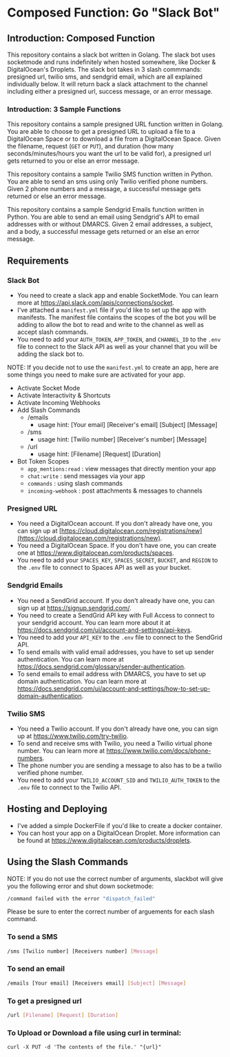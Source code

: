 # Composed Function: Go "Slack Bot"

## Introduction: Composed Function

This repository contains a slack bot written in Golang. The slack bot uses socketmode and runs indefinitely when hosted somewhere, like Docker & DigitalOcean's Droplets. The slack bot takes in 3 slash commmands: presigned url, twilio sms, and sendgrid email, which are all explained individually below. It will return back a slack attachment to the channel including either a presigned url, success message, or an error message. 

### Introduction: 3 Sample Functions

This repository contains a sample presigned URL function written in Golang. You are able to choose to get a presigned URL to upload a file to a DigitalOcean Space or to download a file from a DigitalOcean Space. Given the filename, request (`GET` or `PUT`), and duration (how many seconds/minutes/hours you want the url to be valid for), a presigned url gets returned to you or else an error message.

This repository contains a sample Twilio SMS function written in Python. You are able to send an sms using only Twilio verified phone numbers. Given 2 phone numbers and a message, a successful message gets returned or else an error message.

This repository contains a sample Sendgrid Emails function written in Python. You are able to send an email using Sendgrid's API to email addresses with or without DMARCS. Given 2 email addresses, a subject, and a body, a successful message gets returned or an else an error message.

## Requirements

### Slack Bot

* You need to create a slack app and enable SocketMode. You can learn more at https://api.slack.com/apis/connections/socket. 
* I've attached a `manifest.yml` file if you'd like to set up the app with manifests. The manifest file contains the scopes of the bot you will be adding to allow the bot to read and write to the channel as well as accept slash commands.
* You need to add your `AUTH_TOKEN`, `APP_TOKEN`, and `CHANNEL_ID` to the `.env` file to connect to the Slack API as well as your channel that you will be adding the slack bot to.

NOTE: If you decide not to use the `manifest.yml` to create an app, here are some things you need to make sure are activated for your app.
- Activate Socket Mode
- Activate Interactivity & Shortcuts
- Activate Incoming Webhooks
- Add Slash Commands
    - /emails
        - usage hint: [Your email] [Receiver's email] [Subject] [Message]
    - /sms
        - usage hint: [Twilio number] [Receiver's number] [Message]
    - /url
        - usage hint: [Filename] [Request] [Duration]
- Bot Token Scopes
    - `app_mentions:read` : view messages that directly mention your app
    - `chat:write` : send messages via your app
    - `commands` : using slash commands
    - `incoming-webhook` : post attachments & messages to channels

### Presigned URL

* You need a DigitalOcean account. If you don't already have one, you can sign up at [https://cloud.digitalocean.com/registrations/new](https://cloud.digitalocean.com/registrations/new).
* You need a DigitalOcean Space. If you don't have one, you can create one at https://www.digitalocean.com/products/spaces.
* You need to add your `SPACES_KEY`, `SPACES_SECRET`, `BUCKET`, and `REGION` to the `.env` file to connect to Spaces API as well as your bucket.

### Sendgrid Emails

* You need a SendGrid account. If you don't already have one, you can sign up at https://signup.sendgrid.com/.
* You need to create a SendGrid API key with Full Access to connect to your sendgrid account. You can learn more about it at https://docs.sendgrid.com/ui/account-and-settings/api-keys.
* You need to add your `API_KEY` to the `.env` file to connect to the SendGrid API.
* To send emails with valid email addresses, you have to set up sender authentication. You can learn more at https://docs.sendgrid.com/glossary/sender-authentication.
* To send emails to email address with DMARCS, you have to set up domain authentication. You can learn more at https://docs.sendgrid.com/ui/account-and-settings/how-to-set-up-domain-authentication.

### Twilio SMS

* You need a Twilio account. If you don't already have one, you can sign up at https://www.twilio.com/try-twilio.
* To send and receive sms with Twilio, you need a Twilio virtual phone number. You can learn more at https://www.twilio.com/docs/phone-numbers.
* The phone number you are sending a message to also has to be a twilio verified phone number.
* You need to add your `TWILIO_ACCOUNT_SID` and `TWILIO_AUTH_TOKEN` to the `.env` file to connect to the Twilio API.

## Hosting and Deploying

* I've added a simple DockerFile if you'd like to create a docker container.
* You can host your app on a DigitalOcean Droplet. More information can be found at https://www.digitalocean.com/products/droplets.

## Using the Slash Commands

NOTE: If you do not use the correct number of arguments, slackbot will give you the following error and shut down socketmode:
```bash
/command failed with the error "dispatch_failed"
```
Please be sure to enter the correct number of arguements for each slash command.

### To send a SMS

```bash
/sms [Twilio number] [Receivers number] [Message]
```

### To send an email

```bash
/emails [Your email] [Receivers email] [Subject] [Message]
```

### To get a presigned url

```bash
/url [Filename] [Request] [Duration]
```

### To Upload or Download a file using curl in terminal:
```
curl -X PUT -d 'The contents of the file.' "{url}"
```